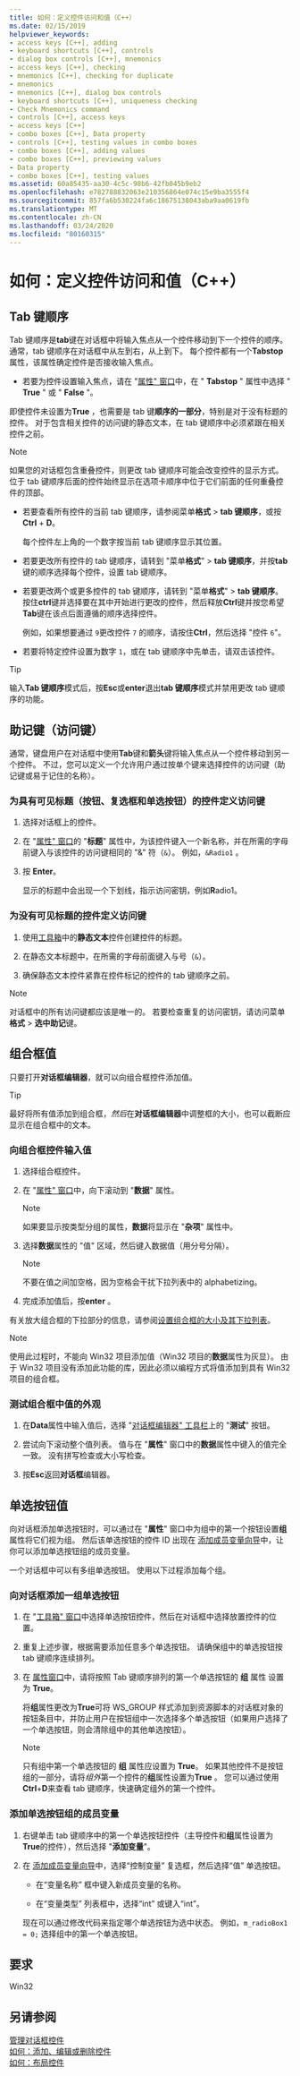 ```yaml
---
title: 如何：定义控件访问和值（C++）
ms.date: 02/15/2019
helpviewer_keywords:
- access keys [C++], adding
- keyboard shortcuts [C++], controls
- dialog box controls [C++], mnemonics
- access keys [C++], checking
- mnemonics [C++], checking for duplicate
- mnemonics
- mnemonics [C++], dialog box controls
- keyboard shortcuts [C++], uniqueness checking
- Check Mnemonics command
- controls [C++], access keys
- access keys [C++]
- combo boxes [C++], Data property
- controls [C++], testing values in combo boxes
- combo boxes [C++], adding values
- combo boxes [C++], previewing values
- Data property
- combo boxes [C++], testing values
ms.assetid: 60a85435-aa30-4c5c-98b6-42fb045b9eb2
ms.openlocfilehash: e782788832063e210356864e074c15e9ba3555f4
ms.sourcegitcommit: 857fa6b530224fa6c18675138043aba9aa0619fb
ms.translationtype: MT
ms.contentlocale: zh-CN
ms.lasthandoff: 03/24/2020
ms.locfileid: "80160315"
---
```

# <a name="how-to-define-control-access-and-values-c"></a>如何：定义控件访问和值（C++）

## <a name="tab-order"></a>Tab 键顺序

Tab 键顺序是**tab**键在对话框中将输入焦点从一个控件移动到下一个控件的顺序。 通常，tab 键顺序在对话框中从左到右，从上到下。 每个控件都有一个**Tabstop**属性，该属性确定控件是否接收输入焦点。

- 若要为控件设置输入焦点，请在 "[属性" 窗口](/visualstudio/ide/reference/properties-window)中，在 " **Tabstop** " 属性中选择 " **True** " 或 " **False** "。

即使控件未设置为**True** ，也需要是 tab 键**顺序的一部分**，特别是对于没有标题的控件。 对于包含相关控件的访问键的静态文本，在 tab 键顺序中必须紧跟在相关控件之前。

> [!NOTE]
> 如果您的对话框包含重叠控件，则更改 tab 键顺序可能会改变控件的显示方式。 位于 tab 键顺序后面的控件始终显示在选项卡顺序中位于它们前面的任何重叠控件的顶部。

- 若要查看所有控件的当前 tab 键顺序，请参阅菜单**格式** > **tab 键顺序**，或按**Ctrl** + **D**。

   每个控件左上角的一个数字按当前 tab 键顺序显示其位置。

- 若要更改所有控件的 tab 键顺序，请转到 "菜单**格式**" > **tab 键顺序**，并按**tab**键的顺序选择每个控件，设置 tab 键顺序。

- 若要更改两个或更多控件的 tab 键顺序，请转到 "菜单**格式**" > **tab 键顺序**。 按住**ctrl**键并选择要在其中开始进行更改的控件，然后释放**Ctrl**键并按您希望**Tab**键在该点后面遵循的顺序选择控件。

   例如，如果想要通过 `9`更改控件 `7` 的顺序，请按住**Ctrl**，然后选择 "控件 `6`"。

- 若要将特定控件设置为数字 `1`，或在 tab 键顺序中先单击，请双击该控件。

> [!TIP]
> 输入**Tab 键顺序**模式后，按**Esc**或**enter**退出**tab 键顺序**模式并禁用更改 tab 键顺序的功能。

## <a name="mnemonics-access-keys"></a>助记键（访问键）

通常，键盘用户在对话框中使用**Tab**键和**箭头**键将输入焦点从一个控件移动到另一个控件。 不过，您可以定义一个允许用户通过按单个键来选择控件的访问键（助记键或易于记住的名称）。

### <a name="to-define-an-access-key-for-a-control-with-a-visible-caption-push-buttons-check-boxes-and-radio-buttons"></a>为具有可见标题（按钮、复选框和单选按钮）的控件定义访问键

1. 选择对话框上的控件。

1. 在 "[属性" 窗口](/visualstudio/ide/reference/properties-window)的 "**标题**" 属性中，为该控件键入一个新名称，并在所需的字母前键入与该控件的访问键相同的 "&" 符（`&`）。 例如，`&Radio1` 。

1. 按 **Enter**。

   显示的标题中会出现一个下划线，指示访问密钥，例如**R**adio1。

### <a name="to-define-an-access-key-for-a-control-without-a-visible-caption"></a>为没有可见标题的控件定义访问键

1. 使用[工具箱](/visualstudio/ide/reference/toolbox)中的**静态文本**控件创建控件的标题。

1. 在静态文本标题中，在所需的字母前面键入与号（`&`）。

1. 确保静态文本控件紧靠在控件标记的控件的 tab 键顺序之前。

> [!NOTE]
> 对话框中的所有访问键都应该是唯一的。 若要检查重复的访问密钥，请访问菜单**格式** > **选中助记**键。

## <a name="combo-box-values"></a>组合框值

只要打开**对话框编辑器**，就可以向组合框控件添加值。

> [!TIP]
> 最好将所有值添加到组合框，*然后*在**对话框编辑器**中调整框的大小，也可以截断应显示在组合框中的文本。

### <a name="to-enter-values-into-a-combo-box-control"></a>向组合框控件输入值

1. 选择组合框控件。

1. 在 "[属性" 窗口](/visualstudio/ide/reference/properties-window)中，向下滚动到 "**数据**" 属性。

   > [!NOTE]
   > 如果要显示按类型分组的属性，**数据**将显示在 "**杂项**" 属性中。

1. 选择**数据**属性的 "值" 区域，然后键入数据值（用分号分隔）。

   > [!NOTE]
   > 不要在值之间加空格，因为空格会干扰下拉列表中的 alphabetizing。

1. 完成添加值后，按**enter** 。

有关放大组合框的下拉部分的信息，请参阅[设置组合框的大小及其下拉列表](setting-the-size-of-the-combo-box-and-its-drop-down-list.md)。

> [!NOTE]
> 使用此过程时，不能向 Win32 项目添加值（Win32 项目的**数据**属性为灰显）。 由于 Win32 项目没有添加此功能的库，因此必须以编程方式将值添加到具有 Win32 项目的组合框。

### <a name="to-test-the-appearance-of-values-in-a-combo-box"></a>测试组合框中值的外观

1. 在**Data**属性中输入值后，选择 "[对话框编辑器" 工具栏](../windows/showing-or-hiding-the-dialog-editor-toolbar.md)上的 "**测试**" 按钮。

1. 尝试向下滚动整个值列表。 值与在 "**属性**" 窗口中的**数据**属性中键入的值完全一致。 没有拼写检查或大小写检查。

1. 按**Esc**返回**对话框**编辑器。

## <a name="radio-button-values"></a>单选按钮值

向对话框添加单选按钮时，可以通过在 "**属性**" 窗口中为组中的第一个按钮设置**组**属性将它们视为组。 然后该单选按钮的控件 ID 出现在 [添加成员变量向导](../ide/add-member-variable-wizard.md)中，让你可以添加单选按钮组的成员变量。

一个对话框中可以有多组单选按钮。 使用以下过程添加每个组。

### <a name="to-add-a-group-of-radio-buttons-to-a-dialog-box"></a>向对话框添加一组单选按钮

1. 在 "[工具箱" 窗口](/visualstudio/ide/reference/toolbox)中选择单选按钮控件，然后在对话框中选择放置控件的位置。

1. 重复上述步骤，根据需要添加任意多个单选按钮。 请确保组中的单选按钮按 tab 键顺序连续排列。

1. 在 [属性窗口](/visualstudio/ide/reference/properties-window)中，请将按照 Tab 键顺序排列的第一个单选按钮的 **组** 属性 设置为 **True**。

   将**组**属性更改为**True**可将 WS_GROUP 样式添加到资源脚本的对话框对象的按钮条目中，并防止用户在按钮组中一次选择多个单选按钮（如果用户选择了一个单选按钮，则会清除组中的其他单选按钮）。

   > [!NOTE]
   > 只有组中第一个单选按钮的 **组** 属性应设置为 **True**。 如果其他控件不是按钮组的一部分，请将*组外*第一个控件的**组**属性设置为**True** 。 您可以通过使用**Ctrl**+**D**来查看 tab 键顺序，快速确定组外的第一个控件。

### <a name="to-add-a-member-variable-for-the-radio-button-group"></a>添加单选按钮组的成员变量

1. 右键单击 tab 键顺序中的第一个单选按钮控件（主导控件和**组**属性设置为**True**的控件），然后选择 "**添加变量**"。

1. 在 [添加成员变量向导](../ide/add-member-variable-wizard.md)中，选择“控制变量” 复选框，然后选择“值” 单选按钮。

   - 在“变量名称” 框中键入新成员变量的名称。

   - 在“变量类型” 列表框中，选择“int” 或键入“int”。

   现在可以通过修改代码来指定哪个单选按钮为选中状态。 例如，`m_radioBox1 = 0;` 选择组中的第一个单选按钮。

## <a name="requirements"></a>要求

Win32

## <a name="see-also"></a>另请参阅

[管理对话框控件](controls-in-dialog-boxes.md)<br/>
[如何：添加、编辑或删除控件](adding-editing-or-deleting-controls.md)<br/>
[如何：布局控件](arrangement-of-controls-on-dialog-boxes.md)<br/>
